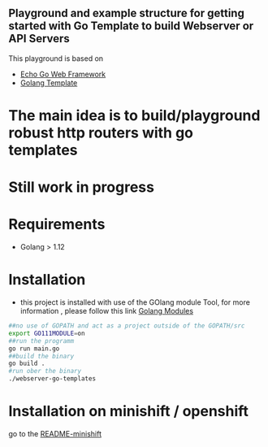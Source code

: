 ## Playground and example structure for getting started with Go Template to build Webserver or API Servers 

This playground is based on
* [Echo Go Web Framework](https://echo.labstack.com/)
* [Golang Template](https://golang.org/pkg/text/template/)

# The main idea is to build/playground robust http routers with go templates

# **Still work in progress**

# Requirements 
* Golang > 1.12

# Installation
* this project is installed with use of the GOlang module Tool, for more information , please follow this link [Golang Modules](https://github.com/golang/go/wiki/Modules)

```bash
##no use of GOPATH and act as a project outside of the GOPATH/src
export GO111MODULE=on
##run the programm
go run main.go
##build the binary
go build .
#run ober the binary
./webserver-go-templates
```

# Installation on minishift / openshift
go to the [README-minishift](./minishift/README.md)